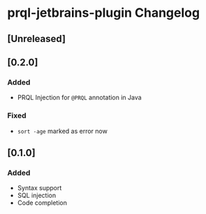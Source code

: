 <!-- Keep a Changelog guide -> https://keepachangelog.com -->

# prql-jetbrains-plugin Changelog

## [Unreleased]

## [0.2.0]

### Added

* PRQL Injection for `@PRQL` annotation in Java

### Fixed

* `sort -age` marked as error now

## [0.1.0]

### Added

- Syntax support
- SQL injection
- Code completion
